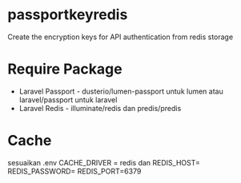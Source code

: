 # passportkeyredis
Create the encryption keys for API authentication from redis storage

# Require Package
- Laravel Passport - dusterio/lumen-passport untuk lumen atau laravel/passport untuk laravel
- Laravel Redis - illuminate/redis dan predis/predis

# Cache
  sesuaikan .env
  CACHE_DRIVER = redis
  dan
  REDIS_HOST=<Redis Host>
  REDIS_PASSWORD=<Redis Password>
  REDIS_PORT=6379 <Redis Port>
